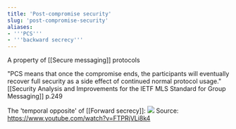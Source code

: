 ```yaml
---
title: 'Post-compromise security'
slug: 'post-compromise-security'
aliases:
- '''PCS'''
- '''backward secrecy'''
---
```


A property of [[Secure messaging]] protocols

"PCS means that once the compromise ends, the participants will eventually recover full security as a side effect of continued normal protocol usage." [[Security Analysis and Improvements for the IETF MLS Standard for Group Messaging]] p.249

The 'temporal opposite' of [[Forward secrecy]]:
![](https://static.meri.garden/82777d92a1927f0be9ca897738300f79.png)
Source: https://www.youtube.com/watch?v=FTPRjVLi8k4